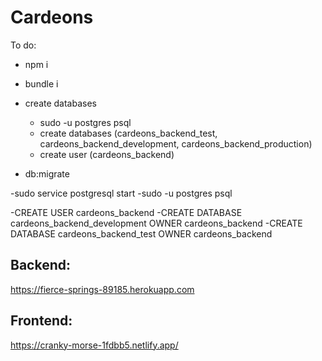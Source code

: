 # Cardeons

To do:

- npm i

- bundle i

- create databases
  - sudo -u postgres psql
  - create databases (cardeons_backend_test, cardeons_backend_development, cardeons_backend_production)
  - create user (cardeons_backend)

- db:migrate


-sudo service postgresql start
-sudo -u postgres  psql

-CREATE USER cardeons_backend
-CREATE DATABASE cardeons_backend_development OWNER cardeons_backend
-CREATE DATABASE cardeons_backend_test OWNER cardeons_backend





## Backend: 

https://fierce-springs-89185.herokuapp.com

## Frontend: 

https://cranky-morse-1fdbb5.netlify.app/
